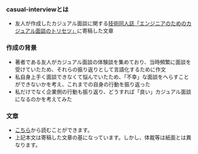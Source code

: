 ### casual-interviewとは
* 友人が作成したカジュアル面談に関する[技術同人誌「エンジニアのためのカジュアル面談のトリセツ」](https://gishohaku.dev/gishohaku5/circles/zevU9CtUnAoDni4Dm1LI)に寄稿した文章

### 作成の背景
* 著者である友人がカジュアル面談の体験談を集めており、当時頻繁に面談を受けていたため、それらの振り返りとして言語化するために作文
* 私自身上手く面談できなくて悩んでいたため、「不幸」な面談をへらすことができないかを考え、これまでの自身の行動を振り返った
* 私だけでなく企業側の行動も振り返り、どうすれば「良い」カジュアル面談になるのかを考えてみた

### 文章
* [こちら](https://github.com/Zack-K/casual-interview/blob/master/chapter-interviewee.md)から読むことができます。  
* 上記本文は寄稿した文章の基になっています。しかし、体裁等は紙面とは異なります。
